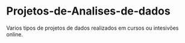 # Projetos-de-Analises-de-dados
Varios tipos de projetos de dados realizados em cursos ou intesivões online.
